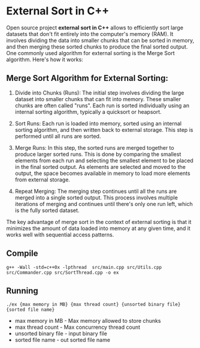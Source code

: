 # External Sort in C++

Open source project **external sort in C++** allows to efficiently sort large datasets that don't fit entirely into the computer's memory (RAM).
It involves dividing the data into smaller chunks that can be sorted in memory, and then merging these sorted chunks to produce the final sorted output. 
One commonly used algorithm for external sorting is the Merge Sort algorithm. 
Here's how it works:

## Merge Sort Algorithm for External Sorting:

1. Divide into Chunks (Runs): The initial step involves dividing the large dataset into smaller chunks that can fit into memory. These smaller chunks are often called "runs". Each run is sorted individually using an internal sorting algorithm, typically a quicksort or heapsort.

2. Sort Runs: Each run is loaded into memory, sorted using an internal sorting algorithm, and then written back to external storage. This step is performed until all runs are sorted.

3. Merge Runs: In this step, the sorted runs are merged together to produce larger sorted runs. This is done by comparing the smallest elements from each run and selecting the smallest element to be placed in the final sorted output. As elements are selected and moved to the output, the space becomes available in memory to load more elements from external storage.

4. Repeat Merging: The merging step continues until all the runs are merged into a single sorted output. This process involves multiple iterations of merging and continues until there's only one run left, which is the fully sorted dataset.

The key advantage of merge sort in the context of external sorting is that it minimizes the amount of data loaded into memory at any given time, and it works well with sequential access patterns.


## Compile
```
g++ -Wall -std=c++0x -lpthread  src/main.cpp src/Utils.cpp src/Commander.cpp src/SortThread.cpp -o ex
```

## Running
```
./ex {max memory in MB} {max thread count} {unsorted binary file} {sorted file name}
```
- max memory in MB - Max memory allowed to store chunks
- max thread count - Max concurrency thread count
- unsorted binary file - input binary file
- sorted file name - out sorted file name